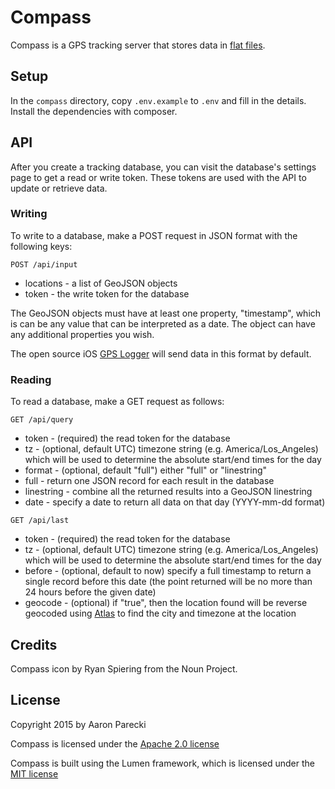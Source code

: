 # Compass

Compass is a GPS tracking server that stores data in [flat files](https://github.com/aaronpk/QuartzDB).

## Setup

In the `compass` directory, copy `.env.example` to `.env` and fill in the details. Install the dependencies with composer.


## API

After you create a tracking database, you can visit the database's settings page to get a read or write token. These tokens are used with the API to update or retrieve data.

### Writing

To write to a database, make a POST request in JSON format with the following keys:

`POST /api/input`

* locations - a list of GeoJSON objects
* token - the write token for the database

The GeoJSON objects must have at least one property, "timestamp", which is can be any value that can be interpreted as a date. The object can have any additional properties you wish.

The open source iOS [GPS Logger](https://github.com/esripdx/GPS-Logger-iOS) will send data in this format by default.

### Reading

To read a database, make a GET request as follows:

`GET /api/query`

* token - (required) the read token for the database
* tz - (optional, default UTC) timezone string (e.g. America/Los_Angeles) which will be used to determine the absolute start/end times for the day
* format - (optional, default "full") either "full" or "linestring"
 * full - return one JSON record for each result in the database
 * linestring - combine all the returned results into a GeoJSON linestring
* date - specify a date to return all data on that day (YYYY-mm-dd format)

`GET /api/last`
* token - (required) the read token for the database
* tz - (optional, default UTC) timezone string (e.g. America/Los_Angeles) which will be used to determine the absolute start/end times for the day
* before - (optional, default to now) specify a full timestamp to return a single record before this date (the point returned will be no more than 24 hours before the given date)
* geocode - (optional) if "true", then the location found will be reverse geocoded using [Atlas](https://atlas.p3k.io) to find the city and timezone at the location


## Credits

Compass icon by Ryan Spiering from the Noun Project.


## License

Copyright 2015 by Aaron Parecki

Compass is licensed under the [Apache 2.0 license](http://opensource.org/licenses/Apache-2.0)

Compass is built using the Lumen framework, which is licensed under the [MIT license](http://opensource.org/licenses/MIT)
